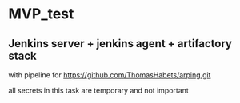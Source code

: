 # MVP_test
##  Jenkins server + jenkins agent + artifactory stack
with pipeline for https://github.com/ThomasHabets/arping.git

all secrets in this task are temporary and not important
